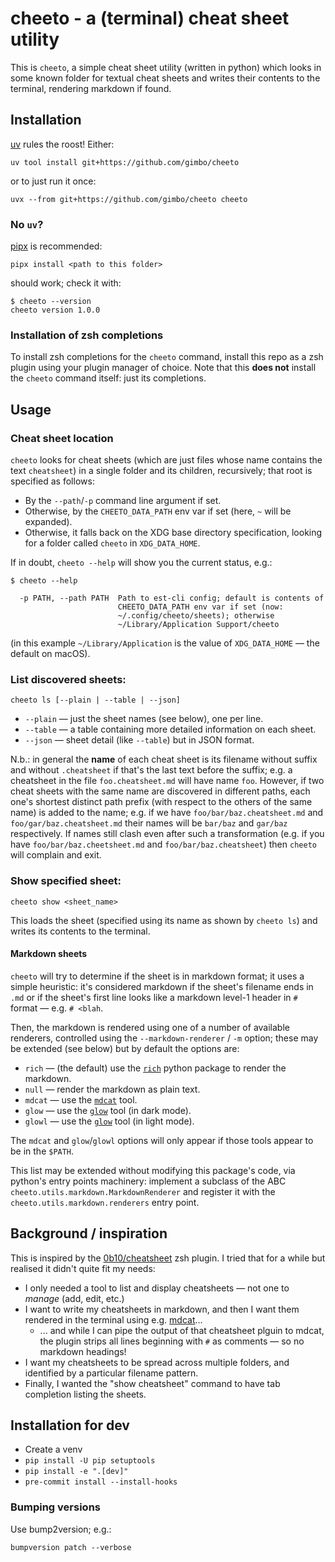 # cheeto - a (terminal) cheat sheet utility

This is `cheeto`, a simple cheat sheet utility (written in python) which looks in some known folder for textual cheat sheets and writes their contents to the terminal, rendering markdown if found.



## Installation

[uv](https://docs.astral.sh/uv/) rules the roost! Either:

```
uv tool install git+https://github.com/gimbo/cheeto
```

or to just run it once:

```
uvx --from git+https://github.com/gimbo/cheeto cheeto
```

### No `uv`?

[pipx](https://github.com/pypa/pipx) is recommended:

```shell
pipx install <path to this folder>
```

should work; check it with:

```shell
$ cheeto --version
cheeto version 1.0.0
```

### Installation of zsh completions

To install zsh completions for the `cheeto` command, install this repo as a zsh plugin using your plugin manager of choice.  Note that this **does not** install the `cheeto` command itself: just its completions.

## Usage

### Cheat sheet location

`cheeto` looks for cheat sheets (which are just files whose name contains the text `cheatsheet`) in a single folder and its children, recursively; that root is specified as follows:

* By the `--path`/`-p` command line argument if set.
* Otherwise, by the `CHEETO_DATA_PATH` env var if set (here, `~` will be expanded).
* Otherwise, it falls back on the XDG base directory specification, looking for a folder called `cheeto` in `XDG_DATA_HOME`.

If in doubt, `cheeto --help` will show you the current status, e.g.:

```shell
$ cheeto --help

  -p PATH, --path PATH  Path to est-cli config; default is contents of
                        CHEETO_DATA_PATH env var if set (now:
                        ~/.config/cheeto/sheets); otherwise
                        ~/Library/Application Support/cheeto
```

(in this example `~/Library/Application` is the value of `XDG_DATA_HOME` — the default on macOS).



### List discovered sheets:

```shell
cheeto ls [--plain | --table | --json]
```

* `--plain` — just the sheet names (see below), one per line.
* `--table` — a table containing more detailed information on each sheet.
* `--json` — sheet detail (like `--table`) but in JSON format.

N.b.: in general the **name** of each cheat sheet is its filename without suffix and without `.cheatsheet` if that's the last text before the suffix; e.g. a cheatsheet in the file `foo.cheatsheet.md` will have name `foo`.  However, if two cheat sheets with the same name are discovered in different paths, each one's shortest distinct path prefix (with respect to the others of the same name) is added to the name; e.g. if we have `foo/bar/baz.cheatsheet.md` and `foo/gar/baz.cheatsheet.md` their names will be `bar/baz` and `gar/baz` respectively.  If names still clash even after such a transformation (e.g. if you have `foo/bar/baz.cheetsheet.md` and `foo/bar/baz.cheatsheet`) then `cheeto` will complain and exit.


### Show specified sheet:

```shell
cheeto show <sheet_name>
```

This loads the sheet (specified using its name as shown by `cheeto ls`) and writes its contents to the terminal.

#### Markdown sheets

`cheeto` will try to determine if the sheet is in markdown format; it uses a simple heuristic: it's considered markdown if the sheet's filename ends in `.md` or if the sheet's first line looks like a markdown level-1 header in `#` format — e.g. `# <blah`.

Then, the markdown is rendered using one of a number of available renderers, controlled using the `--markdown-renderer` / `-m` option; these may be extended (see below) but by default the options are:

* `rich` — (the default) use the [`rich`](https://rich.readthedocs.io/en/stable) python package to render the markdown.
* `null` — render the markdown as plain text.
* `mdcat` — use the [`mdcat`](https://github.com/swsnr/mdcat) tool.
* `glow` — use the [`glow`](https://github.com/swsnr/mdcat) tool (in dark mode).
* `glowl` — use the [`glow`](https://github.com/swsnr/mdcat) tool (in light mode).

The `mdcat` and `glow`/`glowl` options will only appear if those tools appear to be in the `$PATH`.

This list may be extended without modifying this package's code, via python's entry points machinery: implement a subclass of the ABC `cheeto.utils.markdown.MarkdownRenderer` and register it with the `cheeto.utils.markdown.renderers` entry point.



## Background / inspiration

This is inspired by the [0b10/cheatsheet](https://github.com/0b10/cheatsheet) zsh plugin.  I tried that for a while but realised it didn't quite fit my needs:

* I only needed a tool to list and display cheatsheets  — not one to _manage_ (add, edit, etc.)
* I want to write my cheatsheets in markdown, and then I want them rendered in the terminal using e.g. [mdcat](https://github.com/swsnr/mdcat)...
  - ... and while I can pipe the output of that cheatsheet plguin to mdcat, the plugin strips all lines beginning with `#` as comments — so no markdown headings!
* I want my cheatsheets to be spread across multiple folders, and identified by a particular filename pattern.
* Finally, I wanted the "show cheatsheet" command to have tab completion listing the sheets.



## Installation for dev

* Create a venv
* `pip install -U pip setuptools`
* `pip install -e ".[dev]"`
* `pre-commit install --install-hooks`

### Bumping versions

Use bump2version; e.g.:

```
bumpversion patch --verbose
```
